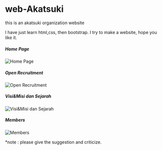 # web-Akatsuki
this is an akatsuki organization website

I have just learn html,css, then bootstrap. I try to make a website, hope you like it.



##### Home Page
![Home Page](./preview/landingpage.png)

##### Open Recruitment
![Open Recruitment](./preview/openrecruitman.png)

##### Visi&Misi dan Sejarah
![Visi&Misi dan Sejarah](./preview/visi_sejarah.png)

##### Members
![Members](./preview/members.png)


*note :
please give the suggestion and criticize.
